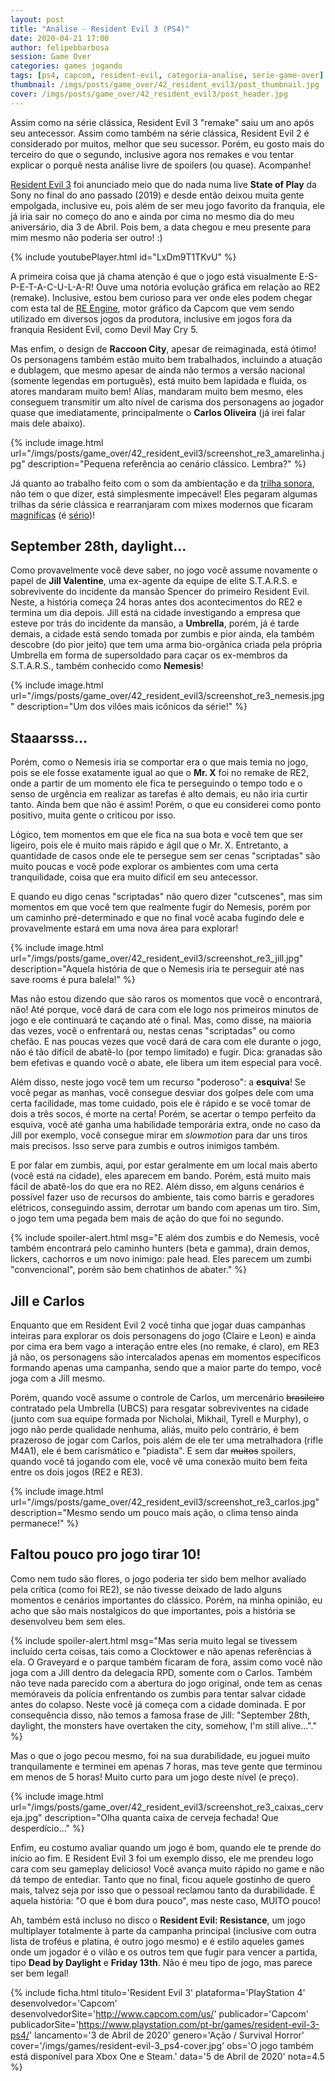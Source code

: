 ```yaml
---
layout: post
title: "Análise - Resident Evil 3 (PS4)"
date: 2020-04-21 17:00
author: felipebbarbosa
session: Game Over
categories: games jogando
tags: [ps4, capcom, resident-evil, categoria-analise, serie-game-over]
thumbnail: /imgs/posts/game_over/42_resident_evil3/post_thumbnail.jpg
cover: /imgs/posts/game_over/42_resident_evil3/post_header.jpg
---
```


Assim como na série clássica, Resident Evil 3 "remake" saiu um ano após seu antecessor. Assim como também na série clássica, Resident Evil 2 é considerado por muitos, melhor que seu sucessor. Porém, eu gosto mais do terceiro do que o segundo, inclusive agora nos remakes e vou tentar explicar o porquê nesta análise livre de spoilers (ou quase). Acompanhe!

<!--more-->

[Resident Evil 3](https://www.residentevil.com/re3/pt-br/) foi anunciado meio que do nada numa live **State of Play** da Sony no final do ano passado (2019) e desde então deixou muita gente empolgada, inclusive eu, pois além de ser meu jogo favorito da franquia, ele já iria sair no começo do ano e ainda por cima no mesmo dia do meu aniversário, dia 3 de Abril. Pois bem, a data chegou e meu presente para mim mesmo não poderia ser outro! :)

{% include youtubePlayer.html id="LxDm9T1TKvU" %}

A primeira coisa que já chama atenção é que o jogo está visualmente E-S-P-E-T-A-C-U-L-A-R! Ouve uma notória evolução gráfica em relação ao RE2 (remake). Inclusive, estou bem curioso para ver onde eles podem chegar com esta tal de [RE Engine](https://residentevil.fandom.com/wiki/RE_Engine), motor gráfico da Capcom que vem sendo utilizado em diversos jogos da produtora, inclusive em jogos fora da franquia Resident Evil, como Devil May Cry 5.

Mas enfim, o design de **Raccoon City**, apesar de reimaginada, está ótimo! Os personagens também estão muito bem trabalhados, incluindo a atuação e dublagem, que mesmo apesar de ainda não termos a versão nacional (somente legendas em português), está muito bem lapidada e fluida, os atores mandaram muito bem! Alías, mandaram muito bem mesmo, eles conseguem transmitir um alto nível de carisma dos personagens ao jogador quase que imediatamente, principalmente o **Carlos Oliveira** (já irei falar mais dele abaixo).

{% include image.html
  url="/imgs/posts/game_over/42_resident_evil3/screenshot_re3_amarelinha.jpg"
  description="Pequena referência ao cenário clássico. Lembra?" %}

Já quanto ao trabalho feito com o som da ambientação e da [trilha sonora](https://open.spotify.com/album/4YeaVEE1JQxapmeo8y5SBS?si=eY3F-eCnS92orCnP1revKw), não tem o que dizer, está simplesmente impecável! Eles pegaram algumas trilhas da série clássica e rearranjaram com mixes modernos que ficaram [magnifícas](https://open.spotify.com/track/17Ci2BDG1ueTzXwPmdB89C?si=HKM8iffdRHS_fPvB0uVV5A) (é [sério](https://open.spotify.com/track/4pQfHSIpOydMtNaX5Bf26v?si=_ROnL_1FQp6Ttzwyeu47CQ))!

## September 28th, daylight...

Como provavelmente você deve saber, no jogo você assume novamente o papel de **Jill Valentine**, uma ex-agente da equipe de elite S.T.A.R.S. e sobrevivente do incidente da mansão Spencer do primeiro Resident Evil. Neste, a história começa 24 horas antes dos acontecimentos do RE2 e termina um dia depois. Jill está na cidade investigando a empresa que esteve por trás do incidente da mansão, a **Umbrella**, porém, já é tarde demais, a cidade está sendo tomada por zumbis e pior ainda, ela também descobre (do pior jeito) que tem uma arma bio-orgânica criada pela própria Umbrella em forma de supersoldado para caçar os ex-membros da S.T.A.R.S., também conhecido como **Nemesis**!

{% include image.html
  url="/imgs/posts/game_over/42_resident_evil3/screenshot_re3_nemesis.jpg"
  description="Um dos vilões mais icônicos da série!" %}

## Staaarsss...

Porém, como o Nemesis iria se comportar era o que mais temia no jogo, pois se ele fosse exatamente igual ao que o **Mr. X** foi no remake de RE2, onde a partir de um momento ele fica te perseguindo o tempo todo e o senso de urgência em realizar as tarefas é alto demais, eu não iria curtir tanto. Ainda bem que não é assim! Porém, o que eu considerei como ponto positivo, muita gente o criticou por isso.

Lógico, tem momentos em que ele fica na sua bota e você tem que ser ligeiro, pois ele é muito mais rápido e ágil que o Mr. X. Entretanto, a quantidade de casos onde ele te persegue sem ser cenas "scriptadas" são muito poucas e você pode explorar os ambientes com uma certa tranquilidade, coisa que era muito díficil em seu antecessor.

E quando eu digo cenas "scriptadas" não quero dizer "cutscenes", mas sim momentos em que você tem que realmente fugir do Nemesis, porém por um caminho pré-determinado e que no final você acaba fugindo dele e provavelmente estará em uma nova área para explorar!

{% include image.html
  url="/imgs/posts/game_over/42_resident_evil3/screenshot_re3_jill.jpg"
  description="Aquela história de que o Nemesis iria te perseguir até nas save rooms é pura balela!" %}

Mas não estou dizendo que são raros os momentos que você o encontrará, não! Até porque, você dará de cara com ele logo nos primeiros minutos de jogo e ele continuará te caçando até o final. Mas, como disse, na maioria das vezes, você o enfrentará ou, nestas cenas "scriptadas" ou como chefão. E nas poucas vezes que você dará de cara com ele durante o jogo, não é tão difícil de abatê-lo (por tempo limitado) e fugir. Dica: granadas são bem efetivas e quando você o abate, ele libera um item especial para você.

Além disso, neste jogo você tem um recurso "poderoso": a **esquiva**! Se você pegar as manhas, você consegue desviar dos golpes dele com uma certa facilidade, mas tome cuidado, pois ele é rápido e se você tomar de dois a três socos, é morte na certa! Porém, se acertar o tempo perfeito da esquiva, você até ganha uma habilidade temporária extra, onde no caso da Jill por exemplo, você consegue mirar em _slowmotion_ para dar uns tiros mais precisos. Isso serve para zumbis e outros inimigos também.

E por falar em zumbis, aqui, por estar geralmente em um local mais aberto (você está na cidade), eles aparecem em bando. Porém, está muito mais fácil de abatê-los do que era no RE2. Além disso, em alguns cenários é possível fazer uso de recursos do ambiente, tais como barris e geradores elétricos, conseguindo assim, derrotar um bando com apenas um tiro. Sim, o jogo tem uma pegada bem mais de ação do que foi no segundo.

{% include spoiler-alert.html
  msg="E além dos zumbis e do Nemesis, você também encontrará pelo caminho hunters (beta e gamma), drain demos, lickers, cachorros e um novo inimigo: pale head. Eles parecem um zumbi \"convencional\", porém são bem chatinhos de abater." %}

## Jill e Carlos

Enquanto que em Resident Evil 2 você tinha que jogar duas campanhas inteiras para explorar os dois personagens do jogo (Claire e Leon) e ainda por cima era bem vago a interação entre eles (no remake, é claro), em RE3 já não, os personagens são intercalados apenas em momentos específicos formando apenas uma campanha, sendo que a maior parte do tempo, você joga com a Jill mesmo.

Porém, quando você assume o controle de Carlos, um mercenário ~~brasileiro~~ contratado pela Umbrella (UBCS) para resgatar sobreviventes na cidade (junto com sua equipe formada por Nicholai, Mikhail, Tyrell e Murphy), o jogo não perde qualidade nenhuma, aliás, muito pelo contrário, é bem prazeroso de jogar com Carlos, pois além de ele ter uma metralhadora (rifle M4A1), ele é bem carismático e "piadista". E sem dar ~~muitos~~ spoilers, quando você tá jogando com ele, você vê uma conexão muito bem feita entre os dois jogos (RE2 e RE3).

{% include image.html
  url="/imgs/posts/game_over/42_resident_evil3/screenshot_re3_carlos.jpg"
  description="Mesmo sendo um pouco mais ação, o clima tenso ainda permanece!" %}

## Faltou pouco pro jogo tirar 10!

Como nem tudo são flores, o jogo poderia ter sido bem melhor avaliado pela crítica (como foi RE2), se não tivesse deixado de lado alguns momentos e cenários importantes do clássico. Porém, na minha opinião, eu acho que são mais nostalgicos do que importantes, pois a história se desenvolveu bem sem eles.

{% include spoiler-alert.html
  msg="Mas seria muito legal se tivessem incluído certa coisas, tais como a Clocktower e não apenas referências à ela. O Graveyard e o parque também ficaram de fora, assim como você não joga com a Jill dentro da delegacia RPD, somente com o Carlos. Também não teve nada parecido com a abertura do jogo original, onde tem as cenas memóraveis da polícia enfrentando os zumbis para tentar salvar cidade antes do colapso. Neste você já começa com a cidade dominada. E por consequência disso, não temos a famosa frase de Jill: \"September 28th, daylight, the monsters have overtaken the city, somehow, I'm still alive...\"." %}

Mas o que o jogo pecou mesmo, foi na sua durabilidade, eu joguei muito tranquilamente e terminei em apenas 7 horas, mas teve gente que terminou em menos de 5 horas! Muito curto para um jogo deste nível (e preço).

{% include image.html
  url="/imgs/posts/game_over/42_resident_evil3/screenshot_re3_caixas_cerveja.jpg"
  description="Olha quanta caixa de cerveja fechada! Que desperdício..." %}

Enfim, eu costumo avaliar quando um jogo é bom, quando ele te prende do início ao fim. E Resident Evil 3 foi um exemplo disso, ele me prendeu logo cara com seu gameplay delicioso! Você avança muito rápido no game e não dá tempo de entediar. Tanto que no final, ficou aquele gostinho de quero mais, talvez seja por isso que o pessoal reclamou tanto da durabilidade. É aquela história: "O que é bom dura pouco", mas neste caso, MUITO pouco!

Ah, também está incluso no disco o **Resident Evil: Resistance**, um jogo multiplayer totalmente à parte da campanha principal (inclusive com outra lista de troféus e platina, é outro jogo mesmo) e é estilo aqueles games onde um jogador é o vilão e os outros tem que fugir para vencer a partida, tipo **Dead by Daylight** e **Friday 13th**. Não é meu tipo de jogo, mas parece ser bem legal!

{% include ficha.html
  titulo='Resident Evil 3'
  plataforma='PlayStation 4'
  desenvolvedor='Capcom'
  desenvolvedorSite='http://www.capcom.com/us/'
  publicador='Capcom'
  publicadorSite='https://www.playstation.com/pt-br/games/resident-evil-3-ps4/'
  lancamento='3 de Abril de 2020'
  genero='Ação / Survival Horror'
  cover='/imgs/games/resident-evil-3_ps4-cover.jpg'
  obs='O jogo também está disponível para Xbox One e Steam.'
  data='5 de Abril de 2020'
  nota=4.5 %}
